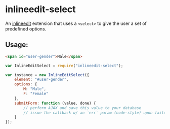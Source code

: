 inlineedit-select
=================

An [inlineedit](http://github.com/dominicbarnes/inlineedit) extension that uses
a `<select>` to give the user a set of predefined options.


## Usage:

```html
<span id="user-gender">Male</span>
```

```javascript
var InlineEditSelect = require("inlineedit-select");

var instance = new InlineEditSelect({
    element: "#user-gender",
    options: {
        M: "Male",
        F: "Female"
    },
    submitForm: function (value, done) {
        // perform AJAX and save this value to your database
        // issue the callback w/ an `err` param (node-style) upon failure
    }
});
```
